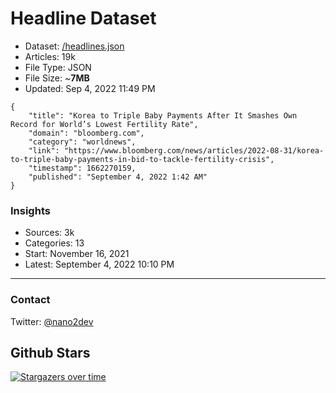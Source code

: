 # Headline Dataset

- Dataset: [/headlines.json](https://raw.githubusercontent.com/fwd/news/master/headlines.json) 
- Articles: 19k
- File Type: JSON
- File Size: ~**7MB**
- Updated: Sep 4, 2022 11:49 PM

```
{
    "title": "Korea to Triple Baby Payments After It Smashes Own Record for World’s Lowest Fertility Rate",
    "domain": "bloomberg.com",
    "category": "worldnews",
    "link": "https://www.bloomberg.com/news/articles/2022-08-31/korea-to-triple-baby-payments-in-bid-to-tackle-fertility-crisis",
    "timestamp": 1662270159,
    "published": "September 4, 2022 1:42 AM"
}
```

### Insights

- Sources: 3k
- Categories: 13
- Start: November 16, 2021
- Latest: September 4, 2022 10:10 PM

---

### Contact 

Twitter: [@nano2dev](https://twitter.com/nano2dev)

## Github Stars

[![Stargazers over time](https://starchart.cc/fwd/news.svg)](https://starchart.cc/fwd/news)
